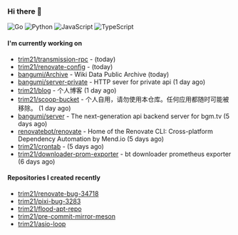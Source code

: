 ### Hi there 👋

![Go](https://img.shields.io/badge/go-%2300ADD8.svg?style=for-the-badge&logo=go&logoColor=white)
![Python](https://img.shields.io/badge/python-3670A0?style=for-the-badge&logo=python&logoColor=ffdd54)
![JavaScript](https://img.shields.io/badge/javascript-%23323330.svg?style=for-the-badge&logo=javascript&logoColor=%23F7DF1E)
![TypeScript](https://img.shields.io/badge/typescript-%23007ACC.svg?style=for-the-badge&logo=typescript&logoColor=white)

#### I'm currently working on

- [trim21/transmission-rpc](https://github.com/trim21/transmission-rpc) -  (today)
- [trim21/renovate-config](https://github.com/trim21/renovate-config) -  (today)
- [bangumi/Archive](https://github.com/bangumi/Archive) - Wiki Data Public Archive (today)
- [bangumi/server-private](https://github.com/bangumi/server-private) - HTTP sever for private api (1 day ago)
- [trim21/blog](https://github.com/trim21/blog) - 个人博客 (1 day ago)
- [trim21/scoop-bucket](https://github.com/trim21/scoop-bucket) - 个人自用，请勿使用本仓库。任何应用都随时可能被移除。 (1 day ago)
- [bangumi/server](https://github.com/bangumi/server) - The next-generation api backend server for bgm.tv (5 days ago)
- [renovatebot/renovate](https://github.com/renovatebot/renovate) - Home of the Renovate CLI: Cross-platform Dependency Automation by Mend.io (5 days ago)
- [trim21/crontab](https://github.com/trim21/crontab) -  (5 days ago)
- [trim21/downloader-prom-exporter](https://github.com/trim21/downloader-prom-exporter) - bt downloader prometheus exporter (6 days ago)

#### Repositories I created recently

- [trim21/renovate-bug-34718](https://github.com/trim21/renovate-bug-34718)
- [trim21/pixi-bug-3283](https://github.com/trim21/pixi-bug-3283)
- [trim21/flood-apt-repo](https://github.com/trim21/flood-apt-repo)
- [trim21/pre-commit-mirror-meson](https://github.com/trim21/pre-commit-mirror-meson)
- [trim21/asio-loop](https://github.com/trim21/asio-loop)
